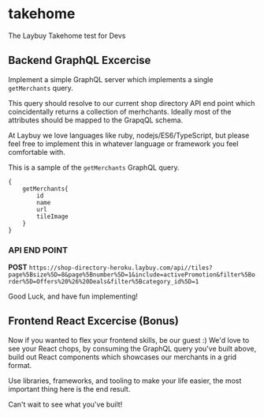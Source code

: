 # takehome
The Laybuy Takehome test for Devs

## Backend GraphQL Excercise
Implement a simple GraphQL server which implements a single `getMerchants` query.

This query should resolve to our current shop directory API end point which coincidentally returns a collection of merhchants. Ideally most of the attributes should be mapped to the GrapqQL schema.

At Laybuy we love languages like ruby, nodejs/ES6/TypeScript, but please feel free to implement this in whatever language or framework you feel comfortable with.

This is a sample of the `getMerchants` GraphQL query.
```
{
    getMerchants{
        id
        name
        url
        tileImage
    } 
}
```

### API END POINT
**POST** `https://shop-directory-heroku.laybuy.com/api//tiles?page%5Bsize%5D=8&page%5Bnumber%5D=1&include=activePromotion&filter%5Border%5D=Offers%20%26%20Deals&filter%5Bcategory_id%5D=1`

Good Luck, and have fun implementing!

## Frontend React Excercise (Bonus)

Now if you wanted to flex your frontend skills, be our guest :) We'd love to see your React chops, by consuming the GraphQL query you've built above, build out React components which showcases our merchants in a grid format.

Use libraries, frameworks, and tooling to make your life easier, the most important thing here is the end result. 

Can't wait to see what you've built!


